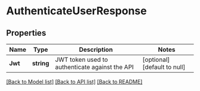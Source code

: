 # AuthenticateUserResponse

## Properties
Name | Type | Description | Notes
------------ | ------------- | ------------- | -------------
**Jwt** | **string** | JWT token used to authenticate against the API | [optional] [default to null]

[[Back to Model list]](../README.md#documentation-for-models) [[Back to API list]](../README.md#documentation-for-api-endpoints) [[Back to README]](../README.md)


